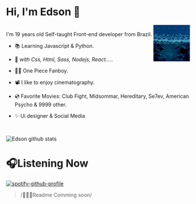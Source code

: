 Hi, I'm Edson :wave:
==============
<img align="right" alt="GIF" height="100px" width="100px" src="./gif.gif" />
<br />
I'm 19 years old Self-taught Front-end developer from Brazil.

- 📚 Learning Javascript & Python.

- 🎯 <i>with Css, Html, Sass, Nodejs, React.....</i>

- 🏴‍☠️ One Piece Fanboy.

- 📽 I like to enjoy cinematography.

- 💿 Favorite Movies: Club Fight, Midsommar, Hereditary, Se7ev, American Psycho & 9999 other.

- ✨ Ui designer & Social Media 
<br />

![Edson github stats](https://github-readme-stats.vercel.app/api?username=eddev000&show_icons=true&hide_border=true)



<h1 class="center">
  🎧Listening Now  
</h1>

[![spotify-github-profile](https://spotify-github-profile.vercel.app/api/view?uid=vjgcapwajna68y8r09jxrsce8&cover_image=true&theme=default&bar_color=c11515&bar_color_cover=false)](https://github.com/kittinan/spotify-github-profile)

<!-- <p class="center"> -->
  > /👨🏻‍💻Readme Comming soon/
<!--   </p> -->
